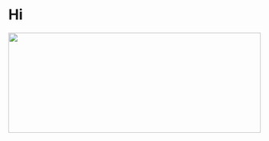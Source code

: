 # Hi
<p align="center">
  <img width="100%" height="200px" src="https://user-images.githubusercontent.com/97990780/206591493-e61cfefb-f896-4fc6-bc99-d12d1ffc556b.gif">
</p>
